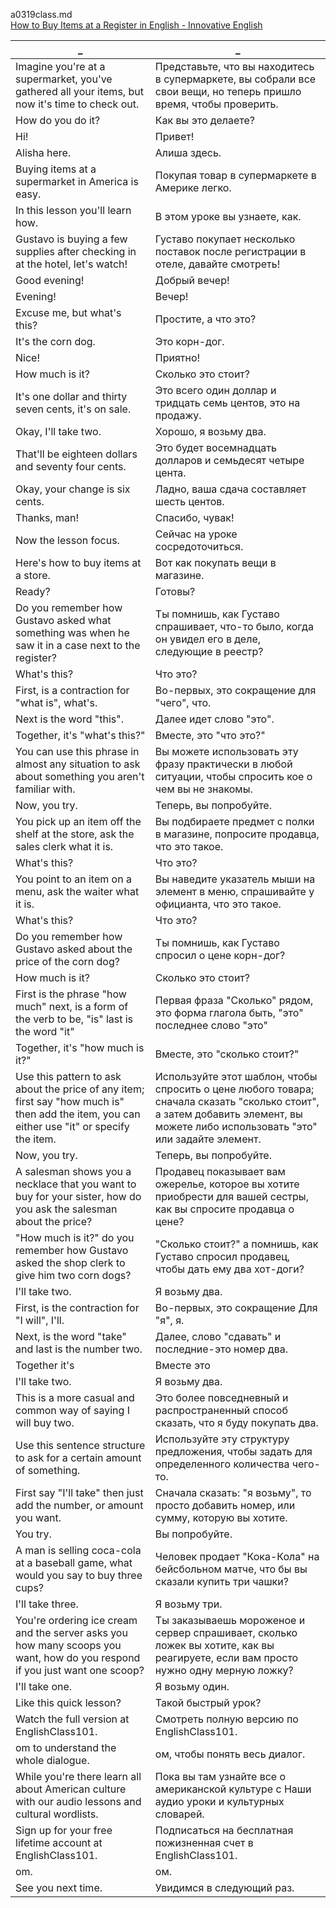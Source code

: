 a0319class.md  
[How to Buy Items at a Register in English - Innovative English](https://www.youtube.com/watch?v=sj8K6CN9XVk)  




_|_
--|--
Imagine you're at a supermarket, you've gathered all your items, but now it's time to check out.|Представьте, что вы находитесь в супермаркете, вы собрали все свои вещи, но теперь пришло время, чтобы проверить.
How do you do it?|Как вы это делаете?
Hi!|Привет!
Alisha here.|Алиша здесь.
Buying items at a supermarket in America is easy.|Покупая товар в супермаркете в Америке легко.
In this lesson you'll learn how.|В этом уроке вы узнаете, как.
Gustavo is buying a few supplies after checking in at the hotel, let's watch!|Густаво покупает несколько поставок после регистрации в отеле, давайте смотреть!
Good evening!|Добрый вечер!
Evening!|Вечер!
Excuse me, but what's this?|Простите, а что это?
It's the corn dog.|Это корн-дог.
Nice!|Приятно!
How much is it?|Сколько это стоит?
It's one dollar and thirty seven cents, it's on sale.|Это всего один доллар и тридцать семь центов, это на продажу.
Okay, I'll take two.|Хорошо, я возьму два.
That'll be eighteen dollars and seventy four cents.|Это будет восемнадцать долларов и семьдесят четыре цента.
Okay, your change is six cents.|Ладно, ваша сдача составляет шесть центов.
Thanks, man!|Спасибо, чувак!
Now the lesson focus.|Сейчас на уроке сосредоточиться.
Here's how to buy items at a store.|Вот как покупать вещи в магазине.
Ready?|Готовы?
Do you remember how Gustavo asked what something was when he saw it in a case next to the register?|Ты помнишь, как Густаво спрашивает, что-то было, когда он увидел его в деле, следующие в реестр?
What's this?|Что это?
First, is a contraction for "what is", what's.|Во-первых, это сокращение для "чего", что.
Next is the word "this".|Далее идет слово "это".
Together, it's "what's this?"|Вместе, это "что это?"
You can use this phrase in almost any situation to ask about something you aren't familiar with.|Вы можете использовать эту фразу практически в любой ситуации, чтобы спросить кое о чем вы не знакомы.
Now, you try.|Теперь, вы попробуйте.
You pick up an item off the shelf at the store, ask the sales clerk what it is.|Вы подбираете предмет с полки в магазине, попросите продавца, что это такое.
What's this?|Что это?
You point to an item on a menu, ask the waiter what it is.|Вы наведите указатель мыши на элемент в меню, спрашивайте у официанта, что это такое.
What's this?|Что это?
Do you remember how Gustavo asked about the price of the corn dog?|Ты помнишь, как Густаво спросил о цене корн-дог?
How much is it?|Сколько это стоит?
First is the phrase "how much" next, is a form of the verb to be, "is" last is the word "it"|Первая фраза "Сколько" рядом, это форма глагола быть, "это" последнее слово "это"
Together, it's "how much is it?"|Вместе, это "сколько стоит?"
Use this pattern to ask about the price of any item; first say "how much is" then add the item, you can either use "it" or specify the item.|Используйте этот шаблон, чтобы спросить о цене любого товара; сначала сказать "сколько стоит", а затем добавить элемент, вы можете либо использовать "это" или задайте элемент.
Now, you try.|Теперь, вы попробуйте.
A salesman shows you a necklace that you want to buy for your sister, how do you ask the salesman about the price?|Продавец показывает вам ожерелье, которое вы хотите приобрести для вашей сестры, как вы спросите продавца о цене?
"How much is it?" do you remember how Gustavo asked the shop clerk to give him two corn dogs?|"Сколько стоит?" а помнишь, как Густаво спросил продавец, чтобы дать ему два хот-доги?
I'll take two.|Я возьму два.
First, is the contraction for "I will", I'll.|Во-первых, это сокращение Для "я", я.
Next, is the word "take" and last is the number two.|Далее, слово "сдавать" и последние-это номер два.
Together it's|Вместе это
I'll take two.|Я возьму два.
This is a more casual and common way of saying I will buy two.|Это более повседневный и распространенный способ сказать, что я буду покупать два.
Use this sentence structure to ask for a certain amount of something.|Используйте эту структуру предложения, чтобы задать для определенного количества чего-то.
First say "I'll take" then just add the number, or amount you want.|Сначала сказать: "я возьму", то просто добавить номер, или сумму, которую вы хотите.
You try.|Вы попробуйте.
A man is selling coca-cola at a baseball game, what would you say to buy three cups?|Человек продает "Кока-Кола" на бейсбольном матче, что бы вы сказали купить три чашки?
I'll take three.|Я возьму три.
You're ordering ice cream and the server asks you how many scoops you want, how do you respond if you just want one scoop?|Ты заказываешь мороженое и сервер спрашивает, сколько ложек вы хотите, как вы реагируете, если вам просто нужно одну мерную ложку?
I'll take one.|Я возьму один.
Like this quick lesson?|Такой быстрый урок?
Watch the full version at EnglishClass101.|Смотреть полную версию по EnglishClass101.
om to understand the whole dialogue.|ом, чтобы понять весь диалог.
While you're there learn all about American culture with our audio lessons and cultural wordlists.|Пока вы там узнайте все о американской культуре с Наши аудио уроки и культурных словарей.
Sign up for your free lifetime account at EnglishClass101.|Подписаться на бесплатная пожизненная счет в EnglishClass101.
om.|ом.
See you next time.|Увидимся в следующий раз.
